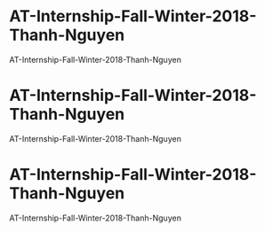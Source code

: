 # AT-Internship-Fall-Winter-2018-Thanh-Nguyen
AT-Internship-Fall-Winter-2018-Thanh-Nguyen
# AT-Internship-Fall-Winter-2018-Thanh-Nguyen
AT-Internship-Fall-Winter-2018-Thanh-Nguyen
# AT-Internship-Fall-Winter-2018-Thanh-Nguyen
AT-Internship-Fall-Winter-2018-Thanh-Nguyen
